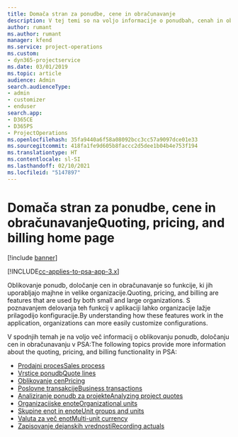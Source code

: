 ```yaml
---
title: Domača stran za ponudbe, cene in obračunavanje
description: V tej temi so na voljo informacije o ponudbah, cenah in obračunavanju.
author: rumant
ms.author: rumant
manager: kfend
ms.service: project-operations
ms.custom:
- dyn365-projectservice
ms.date: 03/01/2019
ms.topic: article
audience: Admin
search.audienceType:
- admin
- customizer
- enduser
search.app:
- D365CE
- D365PS
- ProjectOperations
ms.openlocfilehash: 35fa9440a6f58a08092bcc3cc57a9097dce01e33
ms.sourcegitcommit: 418fa1fe9d605b8faccc2d5dee1b04b4e753f194
ms.translationtype: HT
ms.contentlocale: sl-SI
ms.lasthandoff: 02/10/2021
ms.locfileid: "5147897"
---
```

# <a name="quoting-pricing-and-billing-home-page"></a><span data-ttu-id="ed505-103">Domača stran za ponudbe, cene in obračunavanje</span><span class="sxs-lookup"><span data-stu-id="ed505-103">Quoting, pricing, and billing home page</span></span>

[!include [banner](../includes/psa-now-project-operations.md)]

[!INCLUDE[cc-applies-to-psa-app-3.x](../includes/cc-applies-to-psa-app-3x.md)]

<span data-ttu-id="ed505-104">Oblikovanje ponudb, določanje cen in obračunavanje so funkcije, ki jih uporabljajo majhne in velike organizacije.</span><span class="sxs-lookup"><span data-stu-id="ed505-104">Quoting, pricing, and billing are features that are used by both small and large organizations.</span></span> <span data-ttu-id="ed505-105">S poznavanjem delovanja teh funkcij v aplikaciji lahko organizacije lažje prilagodijo konfiguracije.</span><span class="sxs-lookup"><span data-stu-id="ed505-105">By understanding how these features work in the application, organizations can more easily customize configurations.</span></span>

<span data-ttu-id="ed505-106">V spodnjih temah je na voljo več informacij o oblikovanju ponudb, določanju cen in obračunavanju v PSA:</span><span class="sxs-lookup"><span data-stu-id="ed505-106">The following topics provide more information about the quoting, pricing, and billing functionality in PSA:</span></span>

- [<span data-ttu-id="ed505-107">Prodajni proces</span><span class="sxs-lookup"><span data-stu-id="ed505-107">Sales process</span></span>](basic-sales-process.md)
- [<span data-ttu-id="ed505-108">Vrstice ponudb</span><span class="sxs-lookup"><span data-stu-id="ed505-108">Quote lines</span></span>](basic-quote-lines.md)
- [<span data-ttu-id="ed505-109">Oblikovanje cen</span><span class="sxs-lookup"><span data-stu-id="ed505-109">Pricing</span></span>](basic-pricing.md)
- [<span data-ttu-id="ed505-110">Poslovne transakcije</span><span class="sxs-lookup"><span data-stu-id="ed505-110">Business transactions</span></span>](basic-business-transactions.md)
- [<span data-ttu-id="ed505-111">Analiziranje ponudb za projekte</span><span class="sxs-lookup"><span data-stu-id="ed505-111">Analyzing project quotes</span></span>](basic-analyzing-quotes.md)
- [<span data-ttu-id="ed505-112">Organizacijske enote</span><span class="sxs-lookup"><span data-stu-id="ed505-112">Organizational units</span></span>](advanced-organizational.md)
- [<span data-ttu-id="ed505-113">Skupine enot in enote</span><span class="sxs-lookup"><span data-stu-id="ed505-113">Unit groups and units</span></span>](advanced-units.md)
- [<span data-ttu-id="ed505-114">Valuta za več enot</span><span class="sxs-lookup"><span data-stu-id="ed505-114">Multi-unit currency</span></span>](advanced-currency.md)
- [<span data-ttu-id="ed505-115">Zapisovanje dejanskih vrednosti</span><span class="sxs-lookup"><span data-stu-id="ed505-115">Recording actuals</span></span>](advanced-actuals.md)
